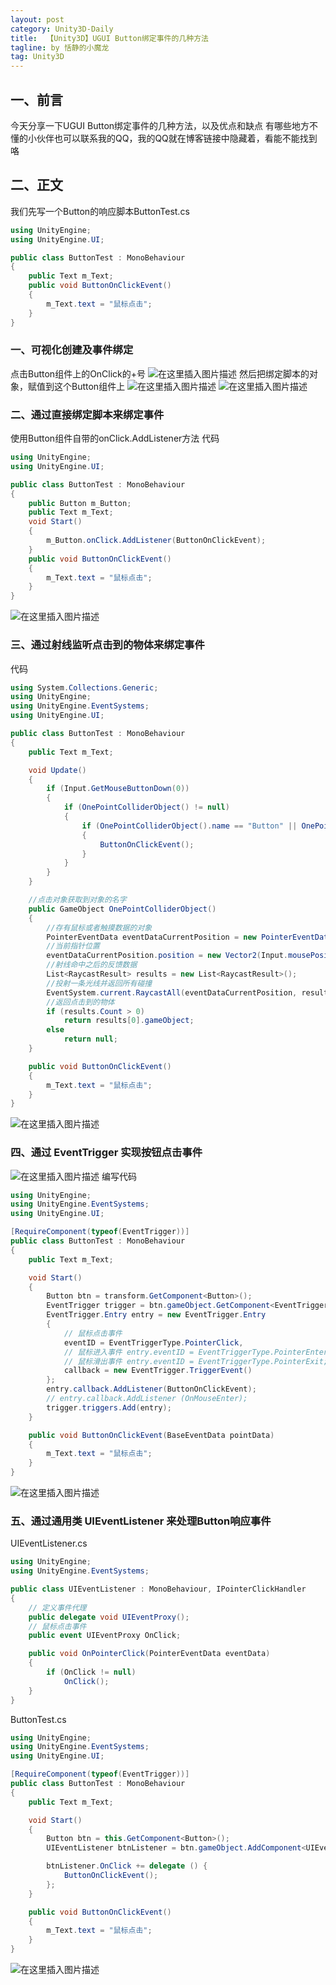 ```yaml
---
layout: post
category: Unity3D-Daily
title: 	【Unity3D】UGUI Button绑定事件的几种方法
tagline: by 恬静的小魔龙
tag: Unity3D
---
```


## 一、前言
今天分享一下UGUI Button绑定事件的几种方法，以及优点和缺点
有哪些地方不懂的小伙伴也可以联系我的QQ，我的QQ就在博客链接中隐藏着，看能不能找到咯


## 二、正文
我们先写一个Button的响应脚本ButtonTest.cs

```csharp
using UnityEngine;
using UnityEngine.UI;

public class ButtonTest : MonoBehaviour
{
    public Text m_Text;
    public void ButtonOnClickEvent()
    {
        m_Text.text = "鼠标点击";
    }
}
```
### 一、可视化创建及事件绑定
点击Button组件上的OnClick的+号
![在这里插入图片描述](https://img-blog.csdnimg.cn/20190430090916457.png?x-oss-process=image/watermark,type_ZmFuZ3poZW5naGVpdGk,shadow_10,text_aHR0cHM6Ly9ibG9nLmNzZG4ubmV0L3E3NjQ0MjQ1Njc=,size_16,color_FFFFFF,t_70)
然后把绑定脚本的对象，赋值到这个Button组件上
![在这里插入图片描述](https://img-blog.csdnimg.cn/20190430091558283.png?x-oss-process=image/watermark,type_ZmFuZ3poZW5naGVpdGk,shadow_10,text_aHR0cHM6Ly9ibG9nLmNzZG4ubmV0L3E3NjQ0MjQ1Njc=,size_16,color_FFFFFF,t_70)
![在这里插入图片描述](https://img-blog.csdnimg.cn/20190430092048350.gif)
### 二、通过直接绑定脚本来绑定事件
使用Button组件自带的onClick.AddListener方法
代码

```csharp
using UnityEngine;
using UnityEngine.UI;

public class ButtonTest : MonoBehaviour
{
    public Button m_Button;
    public Text m_Text;
    void Start()
    {
        m_Button.onClick.AddListener(ButtonOnClickEvent);
    }
    public void ButtonOnClickEvent()
    {
        m_Text.text = "鼠标点击";
    }
}

```
![在这里插入图片描述](https://img-blog.csdnimg.cn/20190430092048350.gif)
### 三、通过射线监听点击到的物体来绑定事件
代码

```csharp
using System.Collections.Generic;
using UnityEngine;
using UnityEngine.EventSystems;
using UnityEngine.UI;

public class ButtonTest : MonoBehaviour
{
    public Text m_Text;

    void Update()
    {
        if (Input.GetMouseButtonDown(0))
        {
            if (OnePointColliderObject() != null)
            {
                if (OnePointColliderObject().name == "Button" || OnePointColliderObject().name == "Text")
                {
                    ButtonOnClickEvent();
                }
            }
        }
    }

    //点击对象获取到对象的名字
    public GameObject OnePointColliderObject()
    {
        //存有鼠标或者触摸数据的对象
        PointerEventData eventDataCurrentPosition = new PointerEventData(EventSystem.current);
        //当前指针位置
        eventDataCurrentPosition.position = new Vector2(Input.mousePosition.x, Input.mousePosition.y);
        //射线命中之后的反馈数据
        List<RaycastResult> results = new List<RaycastResult>();
        //投射一条光线并返回所有碰撞
        EventSystem.current.RaycastAll(eventDataCurrentPosition, results);
        //返回点击到的物体
        if (results.Count > 0)
            return results[0].gameObject;
        else
            return null;
    }

    public void ButtonOnClickEvent()
    {
        m_Text.text = "鼠标点击";
    }
}
```
![在这里插入图片描述](https://img-blog.csdnimg.cn/20190430092048350.gif)
### 四、通过 EventTrigger 实现按钮点击事件
![在这里插入图片描述](https://img-blog.csdnimg.cn/20190430094652510.png?x-oss-process=image/watermark,type_ZmFuZ3poZW5naGVpdGk,shadow_10,text_aHR0cHM6Ly9ibG9nLmNzZG4ubmV0L3E3NjQ0MjQ1Njc=,size_16,color_FFFFFF,t_70)
编写代码

```csharp
using UnityEngine;
using UnityEngine.EventSystems;
using UnityEngine.UI;

[RequireComponent(typeof(EventTrigger))]
public class ButtonTest : MonoBehaviour
{
    public Text m_Text;

    void Start()
    {
        Button btn = transform.GetComponent<Button>();
        EventTrigger trigger = btn.gameObject.GetComponent<EventTrigger>();
        EventTrigger.Entry entry = new EventTrigger.Entry
        {
            // 鼠标点击事件
            eventID = EventTriggerType.PointerClick,
            // 鼠标进入事件 entry.eventID = EventTriggerType.PointerEnter;
            // 鼠标滑出事件 entry.eventID = EventTriggerType.PointerExit;
            callback = new EventTrigger.TriggerEvent()
        };
        entry.callback.AddListener(ButtonOnClickEvent);
        // entry.callback.AddListener (OnMouseEnter);
        trigger.triggers.Add(entry);
    }

    public void ButtonOnClickEvent(BaseEventData pointData)
    {
        m_Text.text = "鼠标点击";
    }
}
```
![在这里插入图片描述](https://img-blog.csdnimg.cn/20190430092048350.gif)
### 五、通过通用类 UIEventListener 来处理Button响应事件
UIEventListener.cs

```csharp
using UnityEngine;
using UnityEngine.EventSystems;

public class UIEventListener : MonoBehaviour, IPointerClickHandler
{
    // 定义事件代理
    public delegate void UIEventProxy();
    // 鼠标点击事件
    public event UIEventProxy OnClick;

    public void OnPointerClick(PointerEventData eventData)
    {
        if (OnClick != null)
            OnClick();
    }
}
```
ButtonTest.cs

```csharp
using UnityEngine;
using UnityEngine.EventSystems;
using UnityEngine.UI;

[RequireComponent(typeof(EventTrigger))]
public class ButtonTest : MonoBehaviour
{
    public Text m_Text;

    void Start()
    {
        Button btn = this.GetComponent<Button>();
        UIEventListener btnListener = btn.gameObject.AddComponent<UIEventListener>();

        btnListener.OnClick += delegate () {
            ButtonOnClickEvent();
        };
    }

    public void ButtonOnClickEvent()
    {
        m_Text.text = "鼠标点击";
    }
}
```
![在这里插入图片描述](https://img-blog.csdnimg.cn/20190430092048350.gif)

